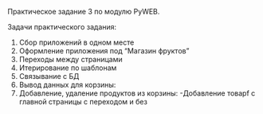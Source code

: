 Практическое задание 3 по модулю PyWEB.

Задачи практического задания:

1. Сбор приложений в одном месте
2. Оформление приложения под “Магазин фруктов”
3. Переходы между страницами
4. Итерирование по шаблонам
5. Связывание с БД
6. Вывод данных для корзины:
7. Добавление, удаление продуктов из корзины:
    -Добавление товарf с главной страницы с переходом и без
    



